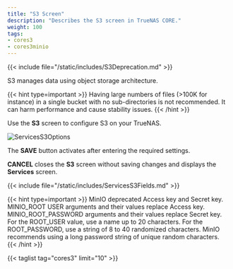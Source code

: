 ```yaml
---
title: "S3 Screen"
description: "Describes the S3 screen in TrueNAS CORE."
weight: 100
tags:
- cores3
- cores3minio
---
```


{{< include file="/static/includes/S3Deprecation.md" >}}

S3 manages data using object storage architecture.

{{< hint type=important >}}
Having large numbers of files (>100K for instance) in a single bucket with no sub-directories is not recommended. It can harm performance and cause stability issues.
{{< /hint >}}

Use the **S3** screen to configure S3 on your TrueNAS.

![ServicesS3Options](/images/CORE/12.0/ServicesS3Options.png "S3 Service Options")

The **SAVE** button activates after entering the required settings.

**CANCEL** closes the **S3** screen without saving changes and displays the **Services** screen.

{{< include file="/static/includes/ServicesS3Fields.md" >}}

{{< hint type=important >}}
MinIO deprecated Access key and Secret key. MINIO_ROOT USER arguments and their values replace Access key. MINIO_ROOT_PASSWORD arguments and their values replace Secret key. For the ROOT_USER value, use a name up to 20 characters. For the ROOT_PASSWORD, use a string of 8 to 40 randomized characters. MinIO recommends using a long password string of unique random characters.
{{< /hint >}}

{{< taglist tag="cores3" limit="10" >}}
